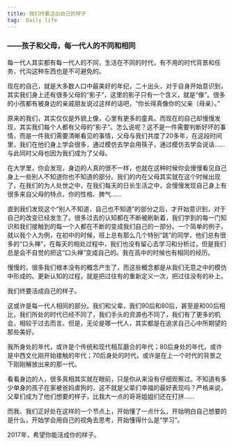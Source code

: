 ```yaml
---
title: 我们终要活出自己的样子
tag:  Daily life
---
```

### ——孩子和父母，每一代人的不同和相同



每一代人其实都有每一代人的不同，生活在不同的时代，有不用的时代背景和任务，代沟这种东西也是不可避免的。



现在的自己，就是大多数人口中最美好的年纪，二十出头，对于自身开始意识到，其实我们身上还有很多父母的“影子”，这里的影子只有一个含义，就是“像”。很多的小孩都有被身边的亲戚朋友说过这样的话吧，“你长得真像你的父亲（母亲）。”



原来的我们，其实仅仅是外貌上像，心里有更多的童真。而现在的自己却慢慢发现，其实我们每个人都有父母的“影子”。怎么说呢？这不是一件需要判断好坏的事情，而是一件我们需要清晰看见的事情，父母与我们共度了20多年，在这段时间里，我们在他们身上学会很多，通过模仿去学会用筷子，通过模仿去学会说话……与此同时父母也因为我们成为了父母。



在大学里，你会发现，身边的人真的很不一样，也就在这种时候你会慢慢看见自己身上一些别人不知道你也不知道的部分。我们的内在父母其实就在这个时候出现了，在我们的为人处世之中，在我们每天的日长生活之中，会慢慢发现自己身上有很多来自父母的特点，你的性格、脾气……



直到我们发现这个“别人不知道，自己也不知道”的部分之后，才开始意识到，对于自己的改变已经发生了。很多过去的认知都在不断被刷新着，我们学到的每一门知识和我们接触到的每一个人都在不断的变成我们自己的一部分。一个简单的例子，就以我个人为例，在初中的时候，班上总有那么几个特别“跳”的同学，他们总有很多的“口头禅”，在每天的相处过程中，我们也没有留心去学习和分析过，但是我们总是会不自觉的把这“口头禅”变成自己的。我在高中的时候也有相同的经历。



慢慢的，很多我们根本没有的概念产生了，而这些概念都是从我们无意之中的模仿中形成的。更新认知的过程，就是把过往有的重新定义一次，把过往没有的补上。



我们终要活成自己的样子。



这或许是每一代人相同的部分。我们和父辈，我们90后和80后，甚至是和00后相比，我们所处的时代已经不同了，我们手头的资源也不同了，我们有了更多的机会，相较于过去而言。但是，无论是哪一代人，其实都是在追求自己心中所期望的那些美好。



我所身处的年代，或许是个传统和现代相互磨合的年代；80后身处的年代，或许是中西文化刚开始接触的年代；70后身处的时代，或许是在上一个时代的背景之下刚刚解放出来的那一代。



看看身边的人，很多真相其实就在眼前，只是你从来没有仔细观察过。不知道有多少单身的孩子在家被爸妈虐狗的，这不就是父辈们幸福的最好表现吗？严格来说，父辈们成为了他们想要的样子，比我大一点的哥哥姐姐们还在打拼……



而我、我们正好处在这样的一个节点上，开始懂了一点什么，开始明白自己想要的是什么，开始学会用自己的视角去思考，开始懂得什么是“学习”。



2017年，希望你能活成你的样子。
